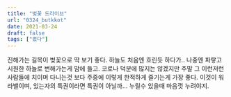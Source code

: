 ```yaml
---
title: "벚꽃 드라이브"
url: "0324_butkkot"
date: 2021-03-24
draft: false
tags: ["폈다"]
---
```

진해가는 길목이 벚꽃으로 딱 보기 좋다. 하늘도 처음엔 흐린듯 하다가.. 나중엔 파랗고 시원한 하늘로 변해가는게 맘에 들고. 코로나 덕분에 많지는 않겠지만 주말 그 이런저런 사람들에 치이며 다니는것 보다 주중에 이렇게 한적하게 즐기는게 가장 좋다. 이것이 워라밸이며, 있는자의 특권이라면 특권이 아닐까... 누릴수 있을때 마음껏 누려야지.

